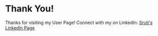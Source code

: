 # Thank You!

Thanks for visiting my User Page! Connect with my on LinkedIn: [Sruti's LinkedIn Page](https://www.linkedin.com/in/sruti-mani-68989b204/)